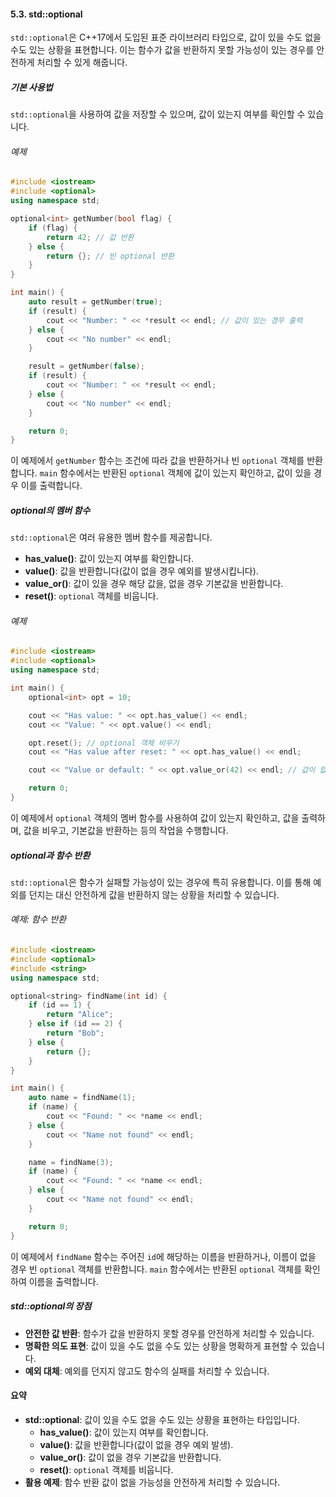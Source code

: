 #### 5.3. std::optional

`std::optional`은 C++17에서 도입된 표준 라이브러리 타입으로, 값이 있을 수도 없을 수도 있는 상황을 표현합니다. 이는 함수가 값을 반환하지 못할 가능성이 있는 경우를 안전하게 처리할 수 있게 해줍니다.

##### 기본 사용법

`std::optional`을 사용하여 값을 저장할 수 있으며, 값이 있는지 여부를 확인할 수 있습니다.

###### 예제

```cpp
#include <iostream>
#include <optional>
using namespace std;

optional<int> getNumber(bool flag) {
    if (flag) {
        return 42; // 값 반환
    } else {
        return {}; // 빈 optional 반환
    }
}

int main() {
    auto result = getNumber(true);
    if (result) {
        cout << "Number: " << *result << endl; // 값이 있는 경우 출력
    } else {
        cout << "No number" << endl;
    }

    result = getNumber(false);
    if (result) {
        cout << "Number: " << *result << endl;
    } else {
        cout << "No number" << endl;
    }

    return 0;
}
```

이 예제에서 `getNumber` 함수는 조건에 따라 값을 반환하거나 빈 `optional` 객체를 반환합니다. `main` 함수에서는 반환된 `optional` 객체에 값이 있는지 확인하고, 값이 있을 경우 이를 출력합니다.

##### optional의 멤버 함수

`std::optional`은 여러 유용한 멤버 함수를 제공합니다.

- **has_value()**: 값이 있는지 여부를 확인합니다.
- **value()**: 값을 반환합니다(값이 없을 경우 예외를 발생시킵니다).
- **value_or()**: 값이 있을 경우 해당 값을, 없을 경우 기본값을 반환합니다.
- **reset()**: `optional` 객체를 비웁니다.

###### 예제

```cpp
#include <iostream>
#include <optional>
using namespace std;

int main() {
    optional<int> opt = 10;

    cout << "Has value: " << opt.has_value() << endl;
    cout << "Value: " << opt.value() << endl;

    opt.reset(); // optional 객체 비우기
    cout << "Has value after reset: " << opt.has_value() << endl;

    cout << "Value or default: " << opt.value_or(42) << endl; // 값이 없을 경우 기본값 반환

    return 0;
}
```

이 예제에서 `optional` 객체의 멤버 함수를 사용하여 값이 있는지 확인하고, 값을 출력하며, 값을 비우고, 기본값을 반환하는 등의 작업을 수행합니다.

##### optional과 함수 반환

`std::optional`은 함수가 실패할 가능성이 있는 경우에 특히 유용합니다. 이를 통해 예외를 던지는 대신 안전하게 값을 반환하지 않는 상황을 처리할 수 있습니다.

###### 예제: 함수 반환

```cpp
#include <iostream>
#include <optional>
#include <string>
using namespace std;

optional<string> findName(int id) {
    if (id == 1) {
        return "Alice";
    } else if (id == 2) {
        return "Bob";
    } else {
        return {};
    }
}

int main() {
    auto name = findName(1);
    if (name) {
        cout << "Found: " << *name << endl;
    } else {
        cout << "Name not found" << endl;
    }

    name = findName(3);
    if (name) {
        cout << "Found: " << *name << endl;
    } else {
        cout << "Name not found" << endl;
    }

    return 0;
}
```

이 예제에서 `findName` 함수는 주어진 `id`에 해당하는 이름을 반환하거나, 이름이 없을 경우 빈 `optional` 객체를 반환합니다. `main` 함수에서는 반환된 `optional` 객체를 확인하여 이름을 출력합니다.

##### std::optional의 장점

- **안전한 값 반환**: 함수가 값을 반환하지 못할 경우를 안전하게 처리할 수 있습니다.
- **명확한 의도 표현**: 값이 있을 수도 없을 수도 있는 상황을 명확하게 표현할 수 있습니다.
- **예외 대체**: 예외를 던지지 않고도 함수의 실패를 처리할 수 있습니다.

#### 요약

- **std::optional**: 값이 있을 수도 없을 수도 있는 상황을 표현하는 타입입니다.
  - **has_value()**: 값이 있는지 여부를 확인합니다.
  - **value()**: 값을 반환합니다(값이 없을 경우 예외 발생).
  - **value_or()**: 값이 없을 경우 기본값을 반환합니다.
  - **reset()**: `optional` 객체를 비웁니다.
- **활용 예제**: 함수 반환 값이 없을 가능성을 안전하게 처리할 수 있습니다.
